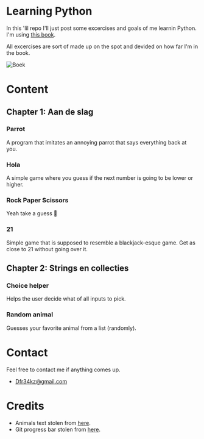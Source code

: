 # Learning Python

In this 'lil repo I'll just post some excercises and goals of me learnin Python.
I'm using [this book](https://www.vanduurenmedia.nl/EAN/9789059409743/Handboek_Python).

All excercises are sort of made up on the spot and devided on how far I'm in the book.

![Boek](http://progressed.io/bar/18?title=Boek)   

# Content

## Chapter 1: Aan de slag

### Parrot

A program that imitates an annoying parrot that says everything back at you.

### Hola

A simple game where you guess if the next number is going to be lower or higher.

### Rock Paper Scissors

Yeah take a guess :thinking:

### 21

Simple game that is supposed to resemble a blackjack-esque game. Get as close to 21 without going over it.

## Chapter 2: Strings en collecties

### Choice helper

Helps the user decide what of all inputs to pick.

### Random animal

Guesses your favorite animal from a list (randomly).

# Contact

Feel free to contact me if anything comes up.
- Dfr34kz@gmail.com

# Credits

- Animals text stolen from [here](https://gist.github.com/atduskgreg/3cf8ef48cb0d29cf151bedad81553a54#file-animals-txt).
- Git progress bar stolen from [here](https://github.com/fehmicansaglam/progressed.io).